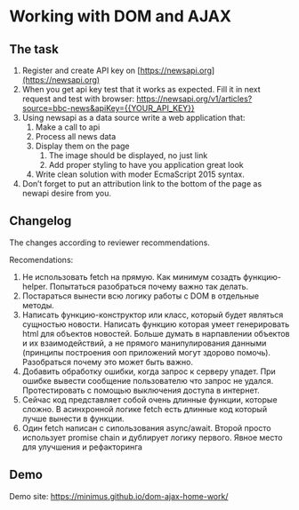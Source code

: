 Working with DOM and AJAX
=========================

The task
--------

1. Register and create API key on [https://newsapi.org](https://newsapi.org)
1. When you get api key test that it works as expected. Fill it in next request and test with browser: https://newsapi.org/v1/articles?source=bbc-news&apiKey={{YOUR_API_KEY}}
1. Using newsapi as a data source write a web application that:
    1. Make a call to api
    1. Process all news data
    1. Display them on the page
        1. The image should be displayed, no just link
        1. Add proper styling to have you application great look
    1. Write clean solution with moder EcmaScript 2015 syntax.
1. Don’t forget to put an attribution link to the bottom of the page as newapi desire from you.

Changelog
---------

The changes according to reviewer recommendations.

Recomendations:

1. Не использовать fetch на прямую. Как минимум созадть функцию-helper. Попытаться разобраться почему важно так делать.
1. Постараться вынести всю логику работы с DOM в отдельные методы.
1. Написать функцию-конструктор или класс, который будет являться сущностью новости. Написать функцию которая умеет генерировать html для объектов новостей. Больше думать в нарпавлении объектов и их взаимодействий, а не прямого манипулирования данными (принципы построения ооп приложений могут здорово помочь). Разобраться почему это может быть важно.
1. Добавить обработку ошибки, когда запрос к серверу упадет. При ошибке вывести сообщение пользователю что запрос не удался. Протестировать с помощью выключения доступа в интернет.
1. Сейчас код представляет собой очень длинные функции, которые сложно. В асинхронной логике fetch есть длинные код который лучше вынести в функции.
1. Один fetch написан с сипользования async/await. Второй просто использует promise chain и дублирует логику первого. Явное место для улучшения и рефакторинга


Demo
----

Demo site: https://minimus.github.io/dom-ajax-home-work/